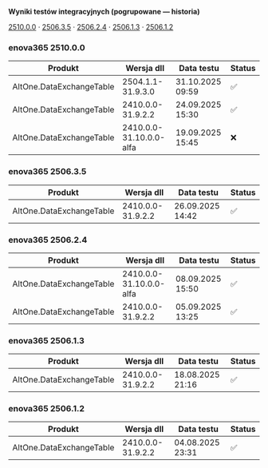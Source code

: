 **Wyniki testów integracyjnych (pogrupowane — historia)**

[2510.0.0](#enova365-251000) · [2506.3.5](#enova365-250635) · [2506.2.4](#enova365-250624) · [2506.1.3](#enova365-250613) · [2506.1.2](#enova365-250612)

### enova365 2510.0.0

| Produkt                  | Wersja dll              | Data testu       | Status |
|--------------------------|-------------------------|------------------|--------|
| AltOne.DataExchangeTable | 2504.1.1-31.9.3.0       | 31.10.2025 09:59 | ✅      |
| AltOne.DataExchangeTable | 2410.0.0-31.9.2.2       | 24.09.2025 15:30 | ✅      |
| AltOne.DataExchangeTable | 2410.0.0-31.10.0.0-alfa | 19.09.2025 15:45 | ❌      |

### enova365 2506.3.5

| Produkt                  | Wersja dll        | Data testu       | Status |
|--------------------------|-------------------|------------------|--------|
| AltOne.DataExchangeTable | 2410.0.0-31.9.2.2 | 26.09.2025 14:42 | ✅      |

### enova365 2506.2.4

| Produkt                  | Wersja dll              | Data testu       | Status |
|--------------------------|-------------------------|------------------|--------|
| AltOne.DataExchangeTable | 2410.0.0-31.10.0.0-alfa | 08.09.2025 15:50 | ✅      |
| AltOne.DataExchangeTable | 2410.0.0-31.9.2.2       | 05.09.2025 13:25 | ✅      |

### enova365 2506.1.3

| Produkt                  | Wersja dll        | Data testu       | Status |
|--------------------------|-------------------|------------------|--------|
| AltOne.DataExchangeTable | 2410.0.0-31.9.2.2 | 18.08.2025 21:16 | ✅      |

### enova365 2506.1.2

| Produkt                  | Wersja dll        | Data testu       | Status |
|--------------------------|-------------------|------------------|--------|
| AltOne.DataExchangeTable | 2410.0.0-31.9.2.2 | 04.08.2025 23:31 | ✅      |

